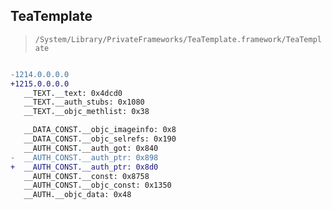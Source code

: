 ## TeaTemplate

> `/System/Library/PrivateFrameworks/TeaTemplate.framework/TeaTemplate`

```diff

-1214.0.0.0.0
+1215.0.0.0.0
   __TEXT.__text: 0x4dcd0
   __TEXT.__auth_stubs: 0x1080
   __TEXT.__objc_methlist: 0x38

   __DATA_CONST.__objc_imageinfo: 0x8
   __DATA_CONST.__objc_selrefs: 0x190
   __AUTH_CONST.__auth_got: 0x840
-  __AUTH_CONST.__auth_ptr: 0x898
+  __AUTH_CONST.__auth_ptr: 0x8d0
   __AUTH_CONST.__const: 0x8758
   __AUTH_CONST.__objc_const: 0x1350
   __AUTH.__objc_data: 0x48

```
